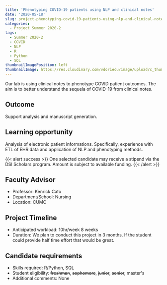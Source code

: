 ```yaml
---
title: 'Phenotyping COVID-19 patients using NLP and clinical notes'
date: '2020-05-18'
slug: project-phenotyping-covid-19-patients-using-nlp-and-clinical-notes
categories:
  - Project Summer 2020-2
tags:
  - Summer 2020-2
  - COVID
  - NLP
  - R
  - Python
  - SQL
thumbnailImagePosition: left
thumbnailImage: https://res.cloudinary.com/vdoriecu/image/upload/c_thumb,w_200,g_face/v1579391482/ehr_e3c8ij.png
---
```

Our lab is using clinical notes to phenotype COVID patient outcomes. The aim is to better understand the sequela of COVID-19 from clinical notes.

<!--more-->

## Outcome

Support analysis and manuscript generation.

## Learning opportunity

Analysis of electronic patient informations. Specifically, experience with ETL of EHR data and application of NLP and phenotyping methods.

{{< alert success >}}
One selected candidate may receive a stipend via the DSI Scholars program. Amount is subject to available funding.
{{< /alert >}}

## Faculty Advisor
+ Professor: Kenrick Cato
+ Department/School: Nursing
+ Location: CUMC

## Project Timeline
+ Anticipated workload: 10hr/week 8 weeks
+ Duration: We plan to conduct this project in 3 months. If the student could provide half time effort that would be great.

## Candidate requirements
+ Skills required: R/Python, SQL
+ Student eligibility: ~~freshman~~, ~~sophomore~~, ~~junior~~, ~~senior~~, master's
+ Additional comments: None


